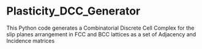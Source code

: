# Plasticity_DCC_Generator
This Python code generates a Combinatorial Discrete Cell Complex for the slip planes arrangement in FCC and BCC lattices as a set of Adjacency and Incidence matrices
